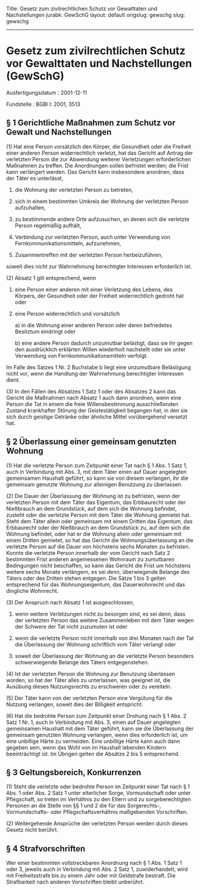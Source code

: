 Title: Gesetz zum zivilrechtlichen Schutz vor Gewalttaten und Nachstellungen
jurabk: GewSchG
layout: default
origslug: gewschg
slug: gewschg

---

# Gesetz zum zivilrechtlichen Schutz vor Gewalttaten und Nachstellungen (GewSchG)

Ausfertigungsdatum
:   2001-12-11

Fundstelle
:   BGBl I: 2001, 3513



## § 1 Gerichtliche Maßnahmen zum Schutz vor Gewalt und Nachstellungen

(1) Hat eine Person vorsätzlich den Körper, die Gesundheit oder die
Freiheit einer anderen Person widerrechtlich verletzt, hat das Gericht
auf Antrag der verletzten Person die zur Abwendung weiterer
Verletzungen erforderlichen Maßnahmen zu treffen. Die Anordnungen
sollen befristet werden; die Frist kann verlängert werden. Das Gericht
kann insbesondere anordnen, dass der Täter es unterlässt,

1.  die Wohnung der verletzten Person zu betreten,


2.  sich in einem bestimmten Umkreis der Wohnung der verletzten Person
    aufzuhalten,


3.  zu bestimmende andere Orte aufzusuchen, an denen sich die verletzte
    Person regelmäßig aufhält,


4.  Verbindung zur verletzten Person, auch unter Verwendung von
    Fernkommunikationsmitteln, aufzunehmen,


5.  Zusammentreffen mit der verletzten Person herbeizuführen,



soweit dies nicht zur Wahrnehmung berechtigter Interessen erforderlich
ist.

(2) Absatz 1 gilt entsprechend, wenn

1.  eine Person einer anderen mit einer Verletzung des Lebens, des
    Körpers, der Gesundheit oder der Freiheit widerrechtlich gedroht hat
    oder


2.  eine Person widerrechtlich und vorsätzlich

    a)  in die Wohnung einer anderen Person oder deren befriedetes Besitztum
        eindringt oder


    b)  eine andere Person dadurch unzumutbar belästigt, dass sie ihr gegen
        den ausdrücklich erklärten Willen wiederholt nachstellt oder sie unter
        Verwendung von Fernkommunikationsmitteln verfolgt.






Im Falle des Satzes 1 Nr. 2 Buchstabe b liegt eine unzumutbare
Belästigung nicht vor, wenn die Handlung der Wahrnehmung berechtigter
Interessen dient.

(3) In den Fällen des Absatzes 1 Satz 1 oder des Absatzes 2 kann das
Gericht die Maßnahmen nach Absatz 1 auch dann anordnen, wenn eine
Person die Tat in einem die freie Willensbestimmung ausschließenden
Zustand krankhafter Störung der Geistestätigkeit begangen hat, in den
sie sich durch geistige Getränke oder ähnliche Mittel vorübergehend
versetzt hat.


## § 2 Überlassung einer gemeinsam genutzten Wohnung

(1) Hat die verletzte Person zum Zeitpunkt einer Tat nach § 1 Abs. 1
Satz 1, auch in Verbindung mit Abs. 3, mit dem Täter einen auf Dauer
angelegten gemeinsamen Haushalt geführt, so kann sie von diesem
verlangen, ihr die gemeinsam genutzte Wohnung zur alleinigen Benutzung
zu überlassen.

(2) Die Dauer der Überlassung der Wohnung ist zu befristen, wenn der
verletzten Person mit dem Täter das Eigentum, das Erbbaurecht oder der
Nießbrauch an dem Grundstück, auf dem sich die Wohnung befindet,
zusteht oder die verletzte Person mit dem Täter die Wohnung gemietet
hat. Steht dem Täter allein oder gemeinsam mit einem Dritten das
Eigentum, das Erbbaurecht oder der Nießbrauch an dem Grundstück zu,
auf dem sich die Wohnung befindet, oder hat er die Wohnung allein oder
gemeinsam mit einem Dritten gemietet, so hat das Gericht die
Wohnungsüberlassung an die verletzte Person auf die Dauer von
höchstens sechs Monaten zu befristen. Konnte die verletzte Person
innerhalb der vom Gericht nach Satz 2 bestimmten Frist anderen
angemessenen Wohnraum zu zumutbaren Bedingungen nicht beschaffen, so
kann das Gericht die Frist um höchstens weitere sechs Monate
verlängern, es sei denn, überwiegende Belange des Täters oder des
Dritten stehen entgegen. Die Sätze 1 bis 3 gelten entsprechend für das
Wohnungseigentum, das Dauerwohnrecht und das dingliche Wohnrecht.

(3) Der Anspruch nach Absatz 1 ist ausgeschlossen,

1.  wenn weitere Verletzungen nicht zu besorgen sind, es sei denn, dass
    der verletzten Person das weitere Zusammenleben mit dem Täter wegen
    der Schwere der Tat nicht zuzumuten ist oder


2.  wenn die verletzte Person nicht innerhalb von drei Monaten nach der
    Tat die Überlassung der Wohnung schriftlich vom Täter verlangt oder


3.  soweit der Überlassung der Wohnung an die verletzte Person besonders
    schwerwiegende Belange des Täters entgegenstehen.




(4) Ist der verletzten Person die Wohnung zur Benutzung überlassen
worden, so hat der Täter alles zu unterlassen, was geeignet ist, die
Ausübung dieses Nutzungsrechts zu erschweren oder zu vereiteln.

(5) Der Täter kann von der verletzten Person eine Vergütung für die
Nutzung verlangen, soweit dies der Billigkeit entspricht.

(6) Hat die bedrohte Person zum Zeitpunkt einer Drohung nach § 1 Abs.
2 Satz 1 Nr. 1, auch in Verbindung mit Abs. 3, einen auf Dauer
angelegten gemeinsamen Haushalt mit dem Täter geführt, kann sie die
Überlassung der gemeinsam genutzten Wohnung verlangen, wenn dies
erforderlich ist, um eine unbillige Härte zu vermeiden. Eine unbillige
Härte kann auch dann gegeben sein, wenn das Wohl von im Haushalt
lebenden Kindern beeinträchtigt ist. Im Übrigen gelten die Absätze 2
bis 5 entsprechend.


## § 3 Geltungsbereich, Konkurrenzen

(1) Steht die verletzte oder bedrohte Person im Zeitpunkt einer Tat
nach § 1 Abs. 1 oder Abs. 2 Satz 1 unter elterlicher Sorge,
Vormundschaft oder unter Pflegschaft, so treten im Verhältnis zu den
Eltern und zu sorgeberechtigten Personen an die Stelle von §§ 1 und 2
die für das Sorgerechts-, Vormundschafts- oder Pflegschaftsverhältnis
maßgebenden Vorschriften.

(2) Weitergehende Ansprüche der verletzten Person werden durch dieses
Gesetz nicht berührt.


## § 4 Strafvorschriften

Wer einer bestimmten vollstreckbaren Anordnung nach § 1 Abs. 1 Satz 1
oder 3, jeweils auch in Verbindung mit Abs. 2 Satz 1, zuwiderhandelt,
wird mit Freiheitsstrafe bis zu einem Jahr oder mit Geldstrafe
bestraft. Die Strafbarkeit nach anderen Vorschriften bleibt unberührt.

